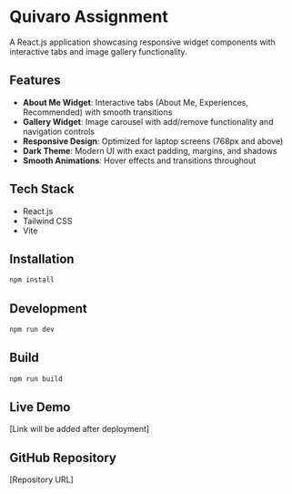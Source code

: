 # Quivaro Assignment

A React.js application showcasing responsive widget components with interactive tabs and image gallery functionality.

## Features

- **About Me Widget**: Interactive tabs (About Me, Experiences, Recommended) with smooth transitions
- **Gallery Widget**: Image carousel with add/remove functionality and navigation controls
- **Responsive Design**: Optimized for laptop screens (768px and above)
- **Dark Theme**: Modern UI with exact padding, margins, and shadows
- **Smooth Animations**: Hover effects and transitions throughout

## Tech Stack

- React.js
- Tailwind CSS
- Vite

## Installation

```bash
npm install
```

## Development

```bash
npm run dev
```

## Build

```bash
npm run build
```

## Live Demo

[Link will be added after deployment]

## GitHub Repository

[Repository URL]
